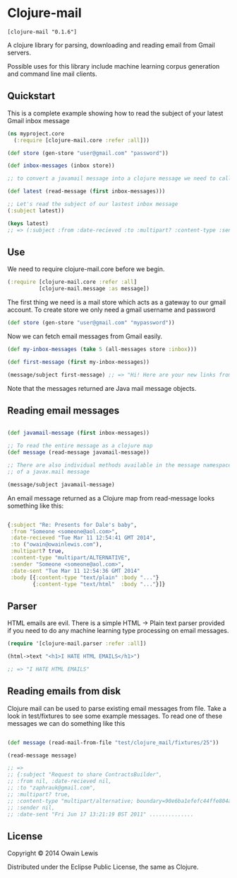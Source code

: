 # Clojure-mail

```
[clojure-mail "0.1.6"]
```

A clojure library for parsing, downloading and reading
email from Gmail servers.

Possible uses for this library include machine learning corpus generation and
command line mail clients.

## Quickstart

This is a complete example showing how to read the subject of your latest Gmail inbox message

```clojure
(ns myproject.core
  (:require [clojure-mail.core :refer :all]))

(def store (gen-store "user@gmail.com" "password"))

(def inbox-messages (inbox store))

;; to convert a javamail message into a clojure message we need to call read-message

(def latest (read-message (first inbox-messages)))

;; Let's read the subject of our lastest inbox message
(:subject latest))

(keys latest)
;; => (:subject :from :date-recieved :to :multipart? :content-type :sender :date-sent :body)

```

## Use

We need to require clojure-mail.core before we begin.

```clojure
(:require [clojure-mail.core :refer :all]
          [clojure-mail.message :as message])
```

The first thing we need is a mail store which acts as a gateway to our gmail account.
To create store we only need a gmail username and password

```clojure
(def store (gen-store "user@gmail.com" "mypassword"))
```

Now we can fetch email messages from Gmail easily.

```clojure
(def my-inbox-messages (take 5 (all-messages store :inbox)))

(def first-message (first my-inbox-messages))

(message/subject first-message) ;; => "Hi! Here are your new links from the weekend"
```

Note that the messages returned are Java mail message objects.


## Reading email messages

```clojure

(def javamail-message (first inbox-messages))

;; To read the entire message as a clojure map
(def message (read-message javamail-message))

;; There are also individual methods available in the message namespace. I.e to read the subject
;; of a javax.mail message

(message/subject javamail-message)

```

An email message returned as a Clojure map from read-message looks something like this:

```clojure

{:subject "Re: Presents for Dale's baby",
 :from "Someone <someone@aol.com>",
 :date-recieved "Tue Mar 11 12:54:41 GMT 2014",
 :to ("owain@owainlewis.com"),
 :multipart? true,
 :content-type "multipart/ALTERNATIVE",
 :sender "Someone <someone@aol.com>",
 :date-sent "Tue Mar 11 12:54:36 GMT 2014"
 :body [{:content-type "text/plain" :body "..."}
        {:content-type "text/html"  :body "..."}]}

```

## Parser

HTML emails are evil. There is a simple HTML -> Plain text parser provided if you need to
do any machine learning type processing on email messages.

```clojure
(require '[clojure-mail.parser :refer :all])

(html->text "<h1>I HATE HTML EMAILS</h1>")

;; => "I HATE HTML EMAILS"

```

## Reading emails from disk

Clojure mail can be used to parse existing email messages from file. Take a look in test/fixtures to see some example messages. To read one of these messages we can do something like this


```clojure

(def message (read-mail-from-file "test/clojure_mail/fixtures/25"))

(read-message message)

;; =>
;; {:subject "Request to share ContractsBuilder",
;; :from nil, :date-recieved nil,
;; :to "zaphrauk@gmail.com",
;; :multipart? true,
;; :content-type "multipart/alternative; boundary=90e6ba1efefc44ffe804a5e76c56",
;; :sender nil,
;; :date-sent "Fri Jun 17 13:21:19 BST 2011" ..............

```

## License

Copyright © 2014 Owain Lewis

Distributed under the Eclipse Public License, the same as Clojure.
